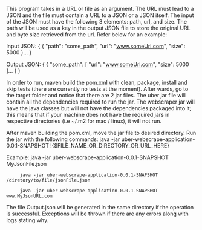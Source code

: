 This program takes in a URL or file as an argument. The URL must lead to a JSON and the file must contain a URL to a 
JSON or a JSON itself. The input of the JSON must have the following 3 elements: path, url, and size. The path will
be used as a key in the output JSON file to store the original URL and byte size retrieved from the url. Refer below for an example:

Input JSON:
{
  {
    "path": "some_path",
    "url": "www.someUrl.com",
    "size": 5000
  }...
}

Output JSON:
{
  {
    "some_path": [
      "url": "www.someUrl.com",
      "size": 5000
    ]...
  }
}

In order to run, maven build the pom.xml with clean, package, install and skip tests (there are currently no tests at the moment). After wards, go to the target folder and notice that there are 2 jar files. 
The uber jar file will contain all the dependencies required to run the jar. 
The webscraper jar will have the java classes but will not have the dependencies packaged into it; this means that if your machine does not have the required jars in respective directories (i.e ~/.m2 for mac / linux), it will not
run.

After maven building the pom.xml, move the jar file to desired directory. Run the jar with the following commands:
java -jar uber-webscrape-application-0.0.1-SNAPSHOT !{$FILE_NAME_OR_DIRECTORY_OR_URL_HERE}

Example: java -jar uber-webscrape-application-0.0.1-SNAPSHOT MyJsonFile.json

         java -jar uber-webscrape-application-0.0.1-SNAPSHOT /diretory/to/file/jsonFile.json
         
         java -jar uber-webscrape-application-0.0.1-SNAPSHOT www.MyJsonURL.com

The file Output.json will be generated in the same directory if the operation is successful. 
Exceptions will be thrown if there are any errors along with logs stating why.


